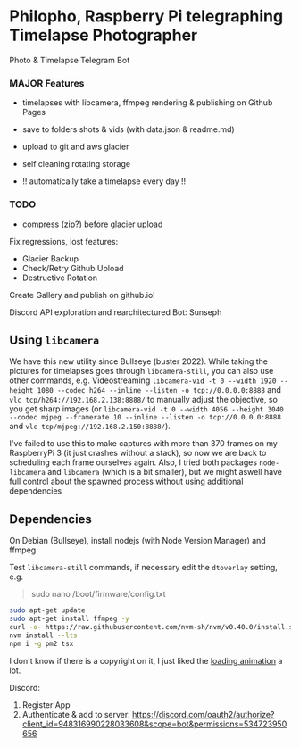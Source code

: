 # Philopho, Raspberry Pi telegraphing Timelapse Photographer

Photo & Timelapse Telegram Bot

### MAJOR Features

- timelapses with libcamera, ffmpeg rendering & publishing on Github Pages

- save to folders shots & vids (with data.json & readme.md)
- upload to git and aws glacier
- self cleaning rotating storage

- !! automatically take a timelapse every day !!

### TODO

- compress (zip?) before glacier upload

Fix regressions, lost features:

- Glacier Backup
- Check/Retry Github Upload
- Destructive Rotation

Create Gallery and publish on github.io!

Discord API exploration and rearchitectured Bot: Sunseph

## Using `libcamera`

We have this new utility since Bullseye (buster 2022).
While taking the pictures for timelapses goes through `libcamera-still`, you can also use other commands,
e.g. Videostreaming `libcamera-vid -t 0 --width 1920 --height 1080 --codec h264 --inline --listen -o tcp://0.0.0.0:8888`
and `vlc tcp/h264://192.168.2.138:8888/` to manually adjust the objective, so you get sharp images (or `libcamera-vid -t 0 --width 4056 --height 3040 --codec mjpeg --framerate 10 --inline --listen -o tcp://0.0.0.0:8888` and `vlc tcp/mjpeg://192.168.2.150:8888/`).

I've failed to use this to make captures with more than 370 frames on my RaspberryPi 3 (it just crashes without a stack), so now we are back to scheduling each frame ourselves again. Also, I tried both packages `node-libcamera` and `libcamera` (which is a bit smaller), but we might aswell have full control about the spawned process without using additional dependencies

## Dependencies

On Debian (Bullseye),
install nodejs (with Node Version Manager) and ffmpeg

Test `libcamera-still` commands, if necessary edit the `dtoverlay` setting, e.g.

> sudo nano /boot/firmware/config.txt

```sh
sudo apt-get update
sudo apt-get install ffmpeg -y
curl -o- https://raw.githubusercontent.com/nvm-sh/nvm/v0.40.0/install.sh | bash
nvm install --lts
npm i -g pm2 tsx
```

I don't know if there is a copyright on it, I just liked the [loading animation](https://smashinghub.com/10-cool-loading-animated-gif.htm) a lot.

Discord:

1. Register App
2. Authenticate & add to server: https://discord.com/oauth2/authorize?client_id=948316990228033608&scope=bot&permissions=534723950656
